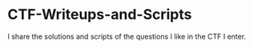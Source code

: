 # CTF-Writeups-and-Scripts
I share the solutions and scripts of the questions I like in the CTF I enter.
